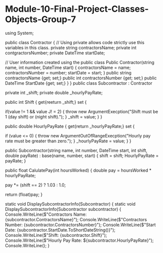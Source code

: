 # Module-10-Final-Project-Classes-Objects-Group-7
using System;

public class Contractor
{
// Using private allows code strictly use this variables in this class.
private string contractorsName;
private int contgractorsNumber;
private DateTime startDate;

// User information created using the public class
Public Contractor(string name, int number, DateTime start)
{
contractorsName = name;
contractorsNumber = number;
startDate = start;
}
public string contractorsName {get; set;}
public int contractorsNumber {get; set;}
public DateTime StartDate {get; set;}
}
}
public class Subcontractor : Contractor

private int _shift;
private double _hourlyPayRate;

public int Shift
{
get{reeturn _shift;}
set
{

if(value != 1 && value J! = 2)
{
throw new ArgumentExecption("Shift must be 1 (day shift) or (night shift).");
}
_shift = value;
}
}

public double HourlyPayRate
{
get{return _hourlyPayRate;}
set
{

if (value <= 0)
{
throw new ArgumentOutOfRangeExecption("Hourly pay rate must be greater than zero.");
}
_hourlyPayRate = value;
}
}

public Subcontractor(string name, int number, DateTime start, int shift, double payRate)
: base(name, number, start)
{
shift = shift;
HourlyPayRate = payRate;
}

public float CalulatePay(int hoursWorked)
{
double pay = hoursWorked * hourlyPayRate;

pay *= (shift == 2) ? 1.03 : 1.0;

return (float)pay;
}

static void DisplaySubcontractorInfo(Subcontractor)
{
    static void DisplaySubcontractorInfo(Subcontractor subcontractor)
    {
        Console.WriteLine($"Contractors Name: {subcontractor.ContractorsName}");
        Console.WriteLine($"Contractors Number: {subcontractor.ContractorsNumber}");
        Console.WriteLine($"Start Date: {subcontractor.StartDate.ToShortDateString()}");
        Console.WriteLine($"Shift: {subcontractor.Shift}");
        Console.WriteLine($"Hourly Pay Rate: ${subcontractor.HourlyPayRate}");
        Console.WriteLine();
    }
